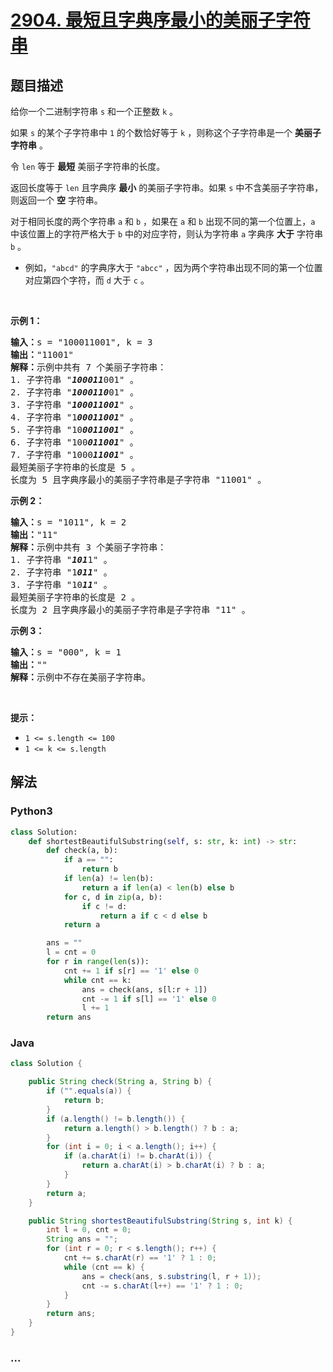# [2904. 最短且字典序最小的美丽子字符串](https://leetcode-cn.com/problems/shortest-and-lexicographically-smallest-beautiful-string)



## 题目描述

<!-- 这里写题目描述 -->

<p>给你一个二进制字符串 <code>s</code> 和一个正整数 <code>k</code> 。</p>

<p>如果 <code>s</code> 的某个子字符串中 <code>1</code> 的个数恰好等于 <code>k</code> ，则称这个子字符串是一个 <strong>美丽子字符串</strong> 。</p>

<p>令 <code>len</code> 等于 <strong>最短</strong> 美丽子字符串的长度。</p>

<p>返回长度等于 <code>len</code> 且字典序 <strong>最小</strong> 的美丽子字符串。如果 <code>s</code> 中不含美丽子字符串，则返回一个 <strong>空</strong> 字符串。</p>

<p>对于相同长度的两个字符串 <code>a</code> 和 <code>b</code> ，如果在 <code>a</code> 和 <code>b</code> 出现不同的第一个位置上，<code>a</code> 中该位置上的字符严格大于 <code>b</code> 中的对应字符，则认为字符串 <code>a</code> 字典序 <strong>大于</strong> 字符串 <code>b</code> 。</p>

<ul>
	<li>例如，<code>"abcd"</code> 的字典序大于 <code>"abcc"</code> ，因为两个字符串出现不同的第一个位置对应第四个字符，而 <code>d</code> 大于 <code>c</code> 。</li>
</ul>

<p>&nbsp;</p>

<p><strong class="example">示例 1：</strong></p>

<pre>
<strong>输入：</strong>s = "100011001", k = 3
<strong>输出：</strong>"11001"
<strong>解释：</strong>示例中共有 7 个美丽子字符串：
1. 子字符串 "<em><strong>100011</strong></em>001" 。
2. 子字符串 "<strong><em>1000110</em></strong>01" 。
3. 子字符串 "<strong><em>100011001</em></strong>" 。
4. 子字符串 "1<strong><em>00011001</em></strong>" 。
5. 子字符串 "10<strong><em>0011001</em></strong>" 。
6. 子字符串 "100<em><strong>011001</strong></em>" 。
7. 子字符串 "1000<strong><em>11001</em></strong>" 。
最短美丽子字符串的长度是 5 。
长度为 5 且字典序最小的美丽子字符串是子字符串 "11001" 。
</pre>

<p><strong class="example">示例 2：</strong></p>

<pre>
<strong>输入：</strong>s = "1011", k = 2
<strong>输出：</strong>"11"
<strong>解释：</strong>示例中共有 3 个美丽子字符串：
1. 子字符串 "<em><strong>101</strong></em>1" 。
2. 子字符串 "1<em><strong>011</strong></em>" 。
3. 子字符串 "10<em><strong>11</strong></em>" 。
最短美丽子字符串的长度是 2 。
长度为 2 且字典序最小的美丽子字符串是子字符串 "11" 。 
</pre>

<p><strong class="example">示例 3：</strong></p>

<pre>
<strong>输入：</strong>s = "000", k = 1
<strong>输出：</strong>""
<strong>解释：</strong>示例中不存在美丽子字符串。
</pre>

<p>&nbsp;</p>

<p><strong>提示：</strong></p>

<ul>
	<li><code>1 &lt;= s.length &lt;= 100</code></li>
	<li><code>1 &lt;= k &lt;= s.length</code></li>
</ul>


## 解法

<!-- 这里可写通用的实现逻辑 -->

<!-- tabs:start -->

### **Python3**

<!-- 这里可写当前语言的特殊实现逻辑 -->

```python
class Solution:
    def shortestBeautifulSubstring(self, s: str, k: int) -> str:
        def check(a, b):
            if a == "":
                return b
            if len(a) != len(b):
                return a if len(a) < len(b) else b
            for c, d in zip(a, b):
                if c != d:
                    return a if c < d else b
            return a

        ans = ""
        l = cnt = 0
        for r in range(len(s)):
            cnt += 1 if s[r] == '1' else 0
            while cnt == k:
                ans = check(ans, s[l:r + 1])
                cnt -= 1 if s[l] == '1' else 0
                l += 1
        return ans
```

### **Java**

<!-- 这里可写当前语言的特殊实现逻辑 -->

```java
class Solution {

    public String check(String a, String b) {
        if ("".equals(a)) {
            return b;
        }
        if (a.length() != b.length()) {
            return a.length() > b.length() ? b : a;
        }
        for (int i = 0; i < a.length(); i++) {
            if (a.charAt(i) != b.charAt(i)) {
                return a.charAt(i) > b.charAt(i) ? b : a;
            }
        }
        return a;
    }

    public String shortestBeautifulSubstring(String s, int k) {
        int l = 0, cnt = 0;
        String ans = "";
        for (int r = 0; r < s.length(); r++) {
            cnt += s.charAt(r) == '1' ? 1 : 0;
            while (cnt == k) {
                ans = check(ans, s.substring(l, r + 1));
                cnt -= s.charAt(l++) == '1' ? 1 : 0;
            }
        }
        return ans;
    }       
}
```

### **...**

```

```

<!-- tabs:end -->
